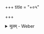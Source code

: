 +++
title = "+०५"

+++


<details><summary>मूलम् - Weber</summary>

For the three वंश-s I have made use of the ऋषितर्पण (R.) in Chambers 736 (see my Verzeichnifs der Berliner Sanscrit-Handschriften nro. 206. p. 46.): though the accents are not given in the ms., the little work is still of some importance as confirming the readings themselves and moreover as showing the importance attached in later times to the वंश-s, whose recital is here forming even a part of the ritual, and the care taken by the ब्राह्मण-s to preserve them with their original readings.
</details>

